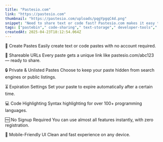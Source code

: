```yaml
---
title: "Pastesio.com"
link: "https://pastesio.com"
thumbnail: "https://pastesio.com/uploads/pqgYpgqC4d.png"
snippet: "Need to share text or code fast? Pastesio.com makes it easy to paste and share anything in seconds — no signup, no hassle, just simple and secure sharing."
tags: ["pastebin"," code-sharing"," text-storage"," developer-tools"," snippets"," utilities"," privacy"," syntax-highlighting"]
createdAt: 2025-04-23T18:12:54.064Z
---
```

📝 Create Pastes
Easily create text or code pastes with no account required.

🔗 Shareable URLs
Every paste gets a unique link like pastesio.com/abc123 — ready to share.

🔒 Private & Unlisted Pastes
Choose to keep your paste hidden from search engines or public listings.

⏳ Expiration Settings
Set your paste to expire automatically after a certain time.

💻 Code Highlighting
Syntax highlighting for over 100+ programming languages.

🆓 No Signup Required
You can use almost all features instantly, with zero registration.

📱 Mobile-Friendly UI
Clean and fast experience on any device.
